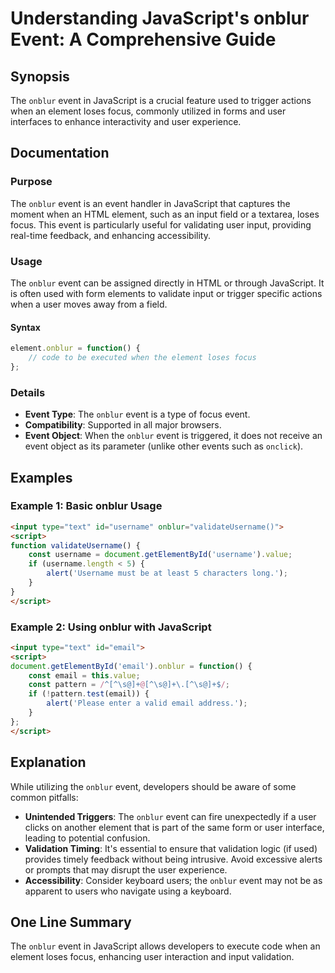 <!--
Meta Description: # Understanding JavaScript's onblur Event: A Comprehensive Guide ## Synopsis The `onblur` event in JavaScript is a crucial feature used to trigger act...
Meta Keywords: event, onblur, user, javascript, when
-->

# Understanding JavaScript's onblur Event: A Comprehensive Guide

## Synopsis
The `onblur` event in JavaScript is a crucial feature used to trigger actions when an element loses focus, commonly utilized in forms and user interfaces to enhance interactivity and user experience.

## Documentation
### Purpose
The `onblur` event is an event handler in JavaScript that captures the moment when an HTML element, such as an input field or a textarea, loses focus. This event is particularly useful for validating user input, providing real-time feedback, and enhancing accessibility.

### Usage
The `onblur` event can be assigned directly in HTML or through JavaScript. It is often used with form elements to validate input or trigger specific actions when a user moves away from a field.

#### Syntax
```javascript
element.onblur = function() {
    // code to be executed when the element loses focus
};
```

### Details
- **Event Type**: The `onblur` event is a type of focus event.
- **Compatibility**: Supported in all major browsers.
- **Event Object**: When the `onblur` event is triggered, it does not receive an event object as its parameter (unlike other events such as `onclick`).

## Examples
### Example 1: Basic onblur Usage
```html
<input type="text" id="username" onblur="validateUsername()">
<script>
function validateUsername() {
    const username = document.getElementById('username').value;
    if (username.length < 5) {
        alert('Username must be at least 5 characters long.');
    }
}
</script>
```

### Example 2: Using onblur with JavaScript
```html
<input type="text" id="email">
<script>
document.getElementById('email').onblur = function() {
    const email = this.value;
    const pattern = /^[^\s@]+@[^\s@]+\.[^\s@]+$/;
    if (!pattern.test(email)) {
        alert('Please enter a valid email address.');
    }
};
</script>
```

## Explanation
While utilizing the `onblur` event, developers should be aware of some common pitfalls:
- **Unintended Triggers**: The `onblur` event can fire unexpectedly if a user clicks on another element that is part of the same form or user interface, leading to potential confusion.
- **Validation Timing**: It's essential to ensure that validation logic (if used) provides timely feedback without being intrusive. Avoid excessive alerts or prompts that may disrupt the user experience.
- **Accessibility**: Consider keyboard users; the `onblur` event may not be as apparent to users who navigate using a keyboard.

## One Line Summary
The `onblur` event in JavaScript allows developers to execute code when an element loses focus, enhancing user interaction and input validation.